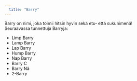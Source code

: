 ```yaml
---
  title: "Barry"
---
```

Barry on nimi, joka toimii hitsin hyvin sekä etu- että sukunimenä! Seuraavassa tunnettuja Barryja:

* Limp Barry
* Lamp Barry
* Lap Barry
* Hump Barry
* Nap Barry
* Barry C
* Barry Nä
* 2-Barry